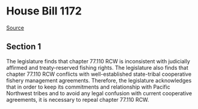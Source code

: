 # House Bill 1172

[Source](http://lawfilesext.leg.wa.gov/biennium/2021-22/Xml/Bills/House%20Bills/1172.xml)
## Section 1
The legislature finds that chapter 77.110 RCW is inconsistent with judicially affirmed and treaty-reserved fishing rights. The legislature also finds that chapter 77.110 RCW conflicts with well-established state-tribal cooperative fishery management agreements. Therefore, the legislature acknowledges that in order to keep its commitments and relationship with Pacific Northwest tribes and to avoid any legal confusion with current cooperative agreements, it is necessary to repeal chapter 77.110 RCW.
